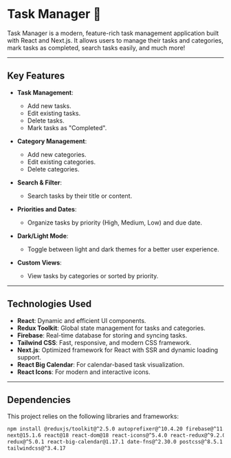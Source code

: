 # Task Manager 🚀

Task Manager is a modern, feature-rich task management application built with React and Next.js. It allows users to manage their tasks and categories, mark tasks as completed, search tasks easily, and much more!

---

## **Key Features**

- **Task Management**:

  - Add new tasks.
  - Edit existing tasks.
  - Delete tasks.
  - Mark tasks as "Completed".

- **Category Management**:

  - Add new categories.
  - Edit existing categories.
  - Delete categories.

- **Search & Filter**:

  - Search tasks by their title or content.

- **Priorities and Dates**:

  - Organize tasks by priority (High, Medium, Low) and due date.

- **Dark/Light Mode**:

  - Toggle between light and dark themes for a better user experience.

- **Custom Views**:
  - View tasks by categories or sorted by priority.

---

## **Technologies Used**

- **React**: Dynamic and efficient UI components.
- **Redux Toolkit**: Global state management for tasks and categories.
- **Firebase**: Real-time database for storing and syncing tasks.
- **Tailwind CSS**: Fast, responsive, and modern CSS framework.
- **Next.js**: Optimized framework for React with SSR and dynamic loading support.
- **React Big Calendar**: For calendar-based task visualization.
- **React Icons**: For modern and interactive icons.

---

## **Dependencies**

This project relies on the following libraries and frameworks:

```bash
npm install @reduxjs/toolkit@^2.5.0 autoprefixer@^10.4.20 firebase@^11.2.0 \
next@15.1.6 react@18 react-dom@18 react-icons@^5.4.0 react-redux@^9.2.0 \
redux@^5.0.1 react-big-calendar@1.17.1 date-fns@^2.30.0 postcss@^8.5.1 \
tailwindcss@^3.4.17
```
